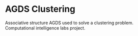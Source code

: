 # AGDS Clustering

Associative structure AGDS used to solve a clustering problem. Computational intelligence labs project.
